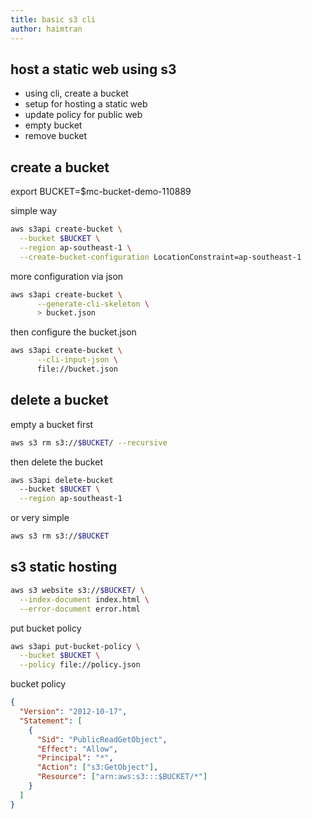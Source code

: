```yaml
---
title: basic s3 cli
author: haimtran
---
```


## host a static web using s3

- using cli, create a bucket
- setup for hosting a static web
- update policy for public web
- empty bucket
- remove bucket

## create a bucket

export BUCKET=$mc-bucket-demo-110889

simple way

```bash
aws s3api create-bucket \
  --bucket $BUCKET \
  --region ap-southeast-1 \
  --create-bucket-configuration LocationConstraint=ap-southeast-1
```

more configuration via json

```bash
aws s3api create-bucket \
      --generate-cli-skeleton \
      > bucket.json
```

then configure the bucket.json

```bash
aws s3api create-bucket \
      --cli-input-json \
      file://bucket.json
```

## delete a bucket

empty a bucket first

```bash
aws s3 rm s3://$BUCKET/ --recursive
```

then delete the bucket

```bash
aws s3api delete-bucket
  --bucket $BUCKET \
  --region ap-southeast-1
```

or very simple

```bash
aws s3 rm s3://$BUCKET
```

## s3 static hosting

```bash
aws s3 website s3://$BUCKET/ \
  --index-document index.html \
  --error-document error.html
```

put bucket policy

```bash
aws s3api put-bucket-policy \
  --bucket $BUCKET \
  --policy file://policy.json
```

bucket policy

```json
{
  "Version": "2012-10-17",
  "Statement": [
    {
      "Sid": "PublicReadGetObject",
      "Effect": "Allow",
      "Principal": "*",
      "Action": ["s3:GetObject"],
      "Resource": ["arn:aws:s3:::$BUCKET/*"]
    }
  ]
}
```
